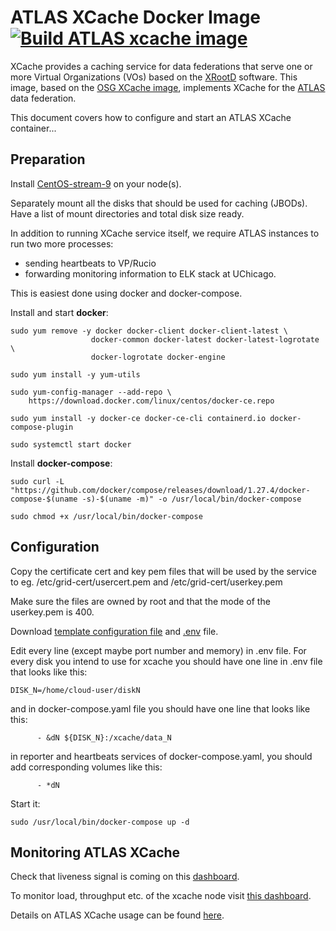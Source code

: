 # ATLAS XCache Docker Image [![Build ATLAS xcache image](https://github.com/ivukotic/docker-xcache/actions/workflows/main.yml/badge.svg)](https://github.com/ivukotic/docker-xcache/actions/workflows/main.yml)

XCache provides a caching service for data federations that serve one or more Virtual Organizations (VOs) based on the
[XRootD](http://xrootd.org/) software.
This image, based on the [OSG XCache image](https://hub.docker.com/r/opensciencegrid/xcache), implements XCache for the
[ATLAS](http://atlas.cern/) data federation.

This document covers how to configure and start an ATLAS XCache container...

## Preparation

Install [CentOS-stream-9](https://www.centos.org/centos-stream/) on your node(s).

Separately mount all the disks that should be used for caching (JBODs). Have a list of mount directories and total disk size ready.

In addition to running XCache service itself, we require ATLAS instances to run two more processes:

- sending heartbeats to VP/Rucio
- forwarding monitoring information to ELK stack at UChicago.

This is easiest done using docker and docker-compose.

Install and start __docker__:

```shell
sudo yum remove -y docker docker-client docker-client-latest \
                  docker-common docker-latest docker-latest-logrotate \
                  docker-logrotate docker-engine

sudo yum install -y yum-utils

sudo yum-config-manager --add-repo \
    https://download.docker.com/linux/centos/docker-ce.repo

sudo yum install -y docker-ce docker-ce-cli containerd.io docker-compose-plugin

sudo systemctl start docker
```

Install __docker-compose__:

```shell
sudo curl -L "https://github.com/docker/compose/releases/download/1.27.4/docker-compose-$(uname -s)-$(uname -m)" -o /usr/local/bin/docker-compose

sudo chmod +x /usr/local/bin/docker-compose
```

## Configuration

Copy the certificate cert and key pem files that will be used by the service to eg. /etc/grid-cert/usercert.pem and /etc/grid-cert/userkey.pem

Make sure the files are owned by root and that the mode of the userkey.pem is 400.

Download [template configuration file](https://raw.githubusercontent.com/ivukotic/docker-xcache/master/atlas-xcache/docker-compose/docker-compose.yaml) and [.env](https://raw.githubusercontent.com/ivukotic/docker-xcache/master/atlas-xcache/docker-compose/.env) file.

Edit every line (except maybe port number and memory) in .env file.
For every disk you intend to use for xcache you should have one line in .env file that looks like this:

```
DISK_N=/home/cloud-user/diskN
```

and in docker-compose.yaml file you should have one line that looks like this:

```
      - &dN ${DISK_N}:/xcache/data_N
```

in reporter and heartbeats services of docker-compose.yaml, you should add corresponding volumes like this:

```
      - *dN
```

Start it:

```shell
sudo /usr/local/bin/docker-compose up -d
```

## Monitoring ATLAS XCache

Check that liveness signal is coming on this [dashboard](https://atlas-kibana.mwt2.org:5601/s/xcache/app/dashboards?auth_provider_hint=anonymous1#/view/46ff907f-c67d-5537-ae51-0598cbe2218f?_g=(filters%3A!()%2CrefreshInterval%3A(pause%3A!t%2Cvalue%3A300000)%2Ctime%3A(from%3Anow-24h%2Cto%3Anow))).

To monitor load, throughput etc. of the xcache node visit [this dashboard](https://atlas-kibana.mwt2.org:5601/s/xcache/app/dashboards?auth_provider_hint=anonymous1#/view/1c8f4388-7de1-54fb-879f-3d28edec4f99?_g=(filters%3A!()%2CrefreshInterval%3A(pause%3A!t%2Cvalue%3A300000)%2Ctime%3A(from%3Anow-24h%2Cto%3Anow))).

Details on ATLAS XCache usage can be found [here](https://atlas-kibana.mwt2.org:5601/s/xcache/app/dashboards?auth_provider_hint=anonymous1#/view/fa44eab6-9938-56dc-bc48-e877fd3092f2?_g=(filters%3A!()%2CrefreshInterval%3A(pause%3A!t%2Cvalue%3A300000)%2Ctime%3A(from%3Anow-24h%2Fh%2Cto%3Anow))).
